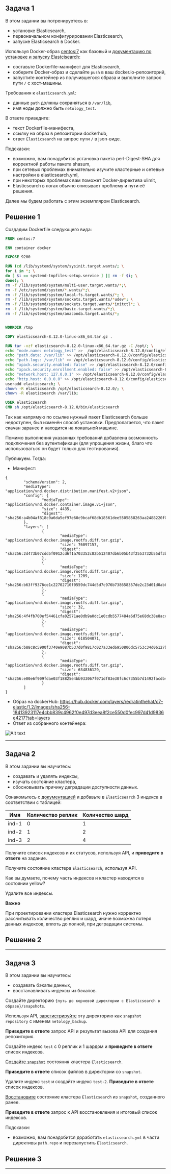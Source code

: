 ## Задача 1

В этом задании вы потренируетесь в:

- установке Elasticsearch,
- первоначальном конфигурировании Elasticsearch,
- запуске Elasticsearch в Docker.

Используя Docker-образ [centos:7](https://hub.docker.com/_/centos) как базовый и 
[документацию по установке и запуску Elastcisearch](https://www.elastic.co/guide/en/elasticsearch/reference/current/targz.html):

- составьте Dockerfile-манифест для Elasticsearch,
- соберите Docker-образ и сделайте `push` в ваш docker.io-репозиторий,
- запустите контейнер из получившегося образа и выполните запрос пути `/` c хост-машины.

Требования к `elasticsearch.yml`:

- данные `path` должны сохраняться в `/var/lib`,
- имя ноды должно быть `netology_test`.

В ответе приведите:

- текст Dockerfile-манифеста,
- ссылку на образ в репозитории dockerhub,
- ответ `Elasticsearch` на запрос пути `/` в json-виде.

Подсказки:

- возможно, вам понадобится установка пакета perl-Digest-SHA для корректной работы пакета shasum,
- при сетевых проблемах внимательно изучите кластерные и сетевые настройки в elasticsearch.yml,
- при некоторых проблемах вам поможет Docker-директива ulimit,
- Elasticsearch в логах обычно описывает проблему и пути её решения.

Далее мы будем работать с этим экземпляром Elasticsearch.

## Решение 1

Создадим Dockerfile следующего вида:

```Dockerfile
FROM centos:7

ENV container docker

EXPOSE 9200

RUN (cd /lib/systemd/system/sysinit.target.wants/; \
for i in *; \
do [ $i == systemd-tmpfiles-setup.service ] || rm -f $i; \
done); \
rm -f /lib/systemd/system/multi-user.target.wants/*;\
rm -f /etc/systemd/system/*.wants/*;\
rm -f /lib/systemd/system/local-fs.target.wants/*; \
rm -f /lib/systemd/system/sockets.target.wants/*udev*; \
rm -f /lib/systemd/system/sockets.target.wants/*initctl*; \
rm -f /lib/systemd/system/basic.target.wants/*;\
rm -f /lib/systemd/system/anaconda.target.wants/*;


WORKDIR /tmp

COPY elasticsearch-8.12.0-linux-x86_64.tar.gz .

RUN tar -xzf elasticsearch-8.12.0-linux-x86_64.tar.gz -C /opt/; \
echo "node.name: netology_test" >>  /opt/elasticsearch-8.12.0/config/elasticsearch.yml; \
echo "path.data: /var/lib" >> /opt/elasticsearch-8.12.0/config/elasticsearch.yml; \
echo "path.logs: /var/lib" >> /opt/elasticsearch-8.12.0/config/elasticsearch.yml; \
echo "xpack.security.enabled: false" >> /opt/elasticsearch-8.12.0/config/elasticsearch.yml; \
echo "xpack.security.enrollment.enabled: false" >> /opt/elasticsearch-8.12.0/config/elasticsearch.yml; \
echo "network.host: 127.0.0.1" >> /opt/elasticsearch-8.12.0/config/elasticsearch.yml; \
echo "http.host: 0.0.0.0" >> /opt/elasticsearch-8.12.0/config/elasticsearch.yml; \
useradd elasticsearch; \
chown -R elasticsearch /opt/elasticsearch-8.12.0/; \
chown -R elasticsearch /var/lib;

USER elasticsearch
CMD sh /opt/elasticsearch-8.12.0/bin/elasticsearch
```

Так как напрямую по ссылке нужный пакет Elasticsearch больше недоступен, был изменён способ установки. Предполагается, что пакет скачан заранее и находится на локальной машине. 

Помимо выполнения указанных требований добавлена возможность подключения без аутентификаци (для упрощения жизни, благо что использоваться он будет только для тестирования).

Публикуем. Тогда:

* Манифест:

```
{
        "schemaVersion": 2,
        "mediaType": "application/vnd.docker.distribution.manifest.v2+json",
        "config": {
                "mediaType": "application/vnd.docker.container.image.v1+json",
                "size": 4435,
                "digest": "sha256:a4b04af818c0a6da5ef97e60c9bcaf68db18561dee5505858263aa2488220f08"
        },
        "layers": [
                {
                        "mediaType": "application/vnd.docker.image.rootfs.diff.tar.gzip",
                        "size": 76097157,
                        "digest": "sha256:2d473b07cdd5f0912cd6f1a703352c82b512407db6b05b43f2553732b55df3bc"
                },
                {
                        "mediaType": "application/vnd.docker.image.rootfs.diff.tar.gzip",
                        "size": 1209,
                        "digest": "sha256:b63ff9376ce1c22702710f0559dc744d5d7c976b738658357de2c23d01d0abb9"
                },
                {
                        "mediaType": "application/vnd.docker.image.rootfs.diff.tar.gzip",
                        "size": 32,
                        "digest": "sha256:4f4fb700ef54461cfa02571ae0db9a0dc1e0cdb5577484a6d75e68dc38e8acc1"
                },
                {
                        "mediaType": "application/vnd.docker.image.rootfs.diff.tar.gzip",
                        "size": 618504071,
                        "digest": "sha256:b88c8c5900f3740e9087b537d0f9817c027a33ed6950806dc5753c34d06127ba"
                },
                {
                        "mediaType": "application/vnd.docker.image.rootfs.diff.tar.gzip",
                        "size": 634836129,
                        "digest": "sha256:e00e6f909fdae03f18825e4bb933067f071df83e30fc6c7355b7d1492facdb4a"
                }
        ]
}
```
* Образ на dockerHub: https://hub.docker.com/layers/redratinthehat/c7-elastic/1.2/images/sha256-18413923117e4cbb839c4962f0e497d3eea8f2ce550d0fec997d41d9836e4217?tab=layers
* Ответ из собранного контейнера:

![Alt text](img/1.1.png)

---

## Задача 2

В этом задании вы научитесь:

- создавать и удалять индексы,
- изучать состояние кластера,
- обосновывать причину деградации доступности данных.

Ознакомьтесь с [документацией](https://www.elastic.co/guide/en/elasticsearch/reference/current/indices-create-index.html) 
и добавьте в `Elasticsearch` 3 индекса в соответствии с таблицей:

| Имя | Количество реплик | Количество шард |
|-----|-------------------|-----------------|
| ind-1| 0 | 1 |
| ind-2 | 1 | 2 |
| ind-3 | 2 | 4 |

Получите список индексов и их статусов, используя API, и **приведите в ответе** на задание.

Получите состояние кластера `Elasticsearch`, используя API.

Как вы думаете, почему часть индексов и кластер находятся в состоянии yellow?

Удалите все индексы.

**Важно**

При проектировании кластера Elasticsearch нужно корректно рассчитывать количество реплик и шард,
иначе возможна потеря данных индексов, вплоть до полной, при деградации системы.

## Решение 2

---

## Задача 3

В этом задании вы научитесь:

- создавать бэкапы данных,
- восстанавливать индексы из бэкапов.

Создайте директорию `{путь до корневой директории с Elasticsearch в образе}/snapshots`.

Используя API, [зарегистрируйте](https://www.elastic.co/guide/en/elasticsearch/reference/current/snapshots-register-repository.html#snapshots-register-repository) 
эту директорию как `snapshot repository` c именем `netology_backup`.

**Приведите в ответе** запрос API и результат вызова API для создания репозитория.

Создайте индекс `test` с 0 реплик и 1 шардом и **приведите в ответе** список индексов.

[Создайте `snapshot`](https://www.elastic.co/guide/en/elasticsearch/reference/current/snapshots-take-snapshot.html) 
состояния кластера `Elasticsearch`.

**Приведите в ответе** список файлов в директории со `snapshot`.

Удалите индекс `test` и создайте индекс `test-2`. **Приведите в ответе** список индексов.

[Восстановите](https://www.elastic.co/guide/en/elasticsearch/reference/current/snapshots-restore-snapshot.html) состояние
кластера `Elasticsearch` из `snapshot`, созданного ранее. 

**Приведите в ответе** запрос к API восстановления и итоговый список индексов.

Подсказки:

- возможно, вам понадобится доработать `elasticsearch.yml` в части директивы `path.repo` и перезапустить `Elasticsearch`.

## Решение 3

---